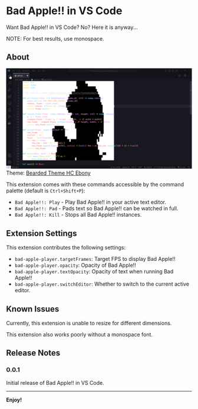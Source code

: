 # Bad Apple!! in VS Code

Want Bad Apple!! in VS Code? No? Here it is anyway...

NOTE: For best results, use monospace.

## About

![Screenshot](images/screenshot.png)
Theme: [Bearded Theme HC Ebony](https://github.com/BeardedBear/bearded-theme)

This extension comes with these commands accessible by the command palette (default is `Ctrl+Shift+P`):
* `Bad Apple!!: Play` - Play Bad Apple!! in your active text editor.
* `Bad Apple!!: Pad` - Pads text so Bad Apple!! can be watched in full.
* `Bad Apple!!: Kill` - Stops all Bad Apple!! instances.

## Extension Settings

This extension contributes the following settings:

* `bad-apple-player.targetFrames`: Target FPS to display Bad Apple!!
* `bad-apple-player.opacity`: Opacity of Bad Apple!!
* `bad-apple-player.textOpacity`: Opacity of text when running Bad Apple!!
* `bad-apple-player.switchEditor`: Whether to switch to the current active editor.

## Known Issues

Currently, this extension is unable to resize for different dimensions.

This extension also works poorly without a monospace font.

## Release Notes

### 0.0.1

Initial release of Bad Apple!! in VS Code.

---

**Enjoy!**
